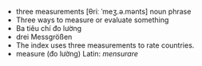 - three measurements	[θriː ˈmeʒ.ə.mənts]	noun phrase
- Three ways to measure or evaluate something
- Ba tiêu chí đo lường
- drei Messgrößen
- The index uses three measurements to rate countries.
- measure (đo lường)	Latin: *mensurare*